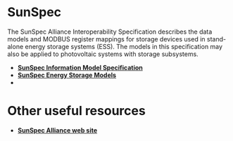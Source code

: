 # SunSpec

The SunSpec Alliance Interoperability Specification describes the data models and MODBUS register mappings for storage devices used in stand-alone energy storage systems (ESS). The models in this specification may also be applied to photovoltaic systems with storage subsystems.

* **[SunSpec Information Model Specification](/sunspec_information_models_12041.pdf)**
* **[SunSpec Energy Storage Models](/sunspec_alliance_specification_energy_storage_models.pdf)**
* **[]()**

# Other useful resources

* **[SunSpec Alliance web site](https://sunspec.org/)**

